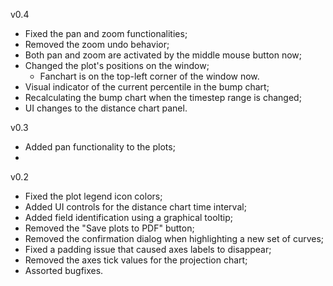 v0.4
* Fixed the pan and zoom functionalities;
* Removed the zoom undo behavior;
* Both pan and zoom are activated by the middle mouse button now;
* Changed the plot's positions on the window;
  * Fanchart is on the top-left corner of the window now.
* Visual indicator of the current percentile in the bump chart;
* Recalculating the bump chart when the timestep range is changed;
* UI changes to the distance chart panel.

v0.3
* Added pan functionality to the plots;
* 

v0.2
* Fixed the plot legend icon colors;
* Added UI controls for the distance chart time interval;
* Added field identification using a graphical tooltip;
* Removed the "Save plots to PDF" button;
* Removed the confirmation dialog when highlighting a new set of curves;
* Fixed a padding issue that caused axes labels to disappear;
* Removed the axes tick values for the projection chart;
* Assorted bugfixes.
